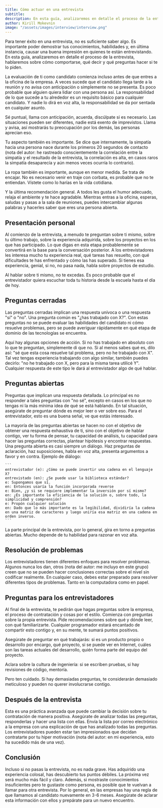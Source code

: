 ```yaml
---
title: Cómo actuar en una entrevista
subtitle:
description: En esta guía, analizaremos en detalle el proceso de la entrevista, hablaremos sobre cómo comportarse, qué decir y qué preguntas hacer si te lo piden
author: Kirill Mokevnin
image: "/assets/images/interview/interview.png"
---
```


Para tener éxito en una entrevista, no es suficiente saber algo. Es importante poder demostrar tus conocimientos, habilidades y, en última instancia, causar una buena impresión en quienes te están entrevistando. En esta guía, analizaremos en detalle el proceso de la entrevista, hablaremos sobre cómo comportarse, qué decir y qué preguntas hacer si te lo piden.

<Banner name="course-employment" />

La evaluación de ti como candidato comienza incluso antes de que entres a la oficina de la empresa. A veces sucede que el candidato llega tarde a la reunión y no avisa con anticipación o simplemente no se presenta. Es poco probable que alguien quiera lidiar con una persona así. La responsabilidad de lo que sucede a tu alrededor es un requisito básico para cualquier candidato. Y nadie lo dirá en voz alta, la responsabilidad se da por sentada en cualquier asunto.

Sé puntual, llama con anticipación, acuerda, discúlpate si es necesario. Las situaciones pueden ser diferentes, nadie está exento de imprevistos. Llama y avisa, así mostrarás tu preocupación por los demás, las personas aprecian eso.

Tu aspecto también es importante. Se dice que internamente, la simpatía hacia una persona nace durante los primeros 20 segundos de contacto (nota del autor: he rastreado conscientemente la correlación entre la simpatía y el resultado de la entrevista, la correlación es alta, en casos raros la simpatía desaparecía y aún menos veces ocurría lo contrario).

La ropa también es importante, aunque en menor medida. Se trata de encajar. No es necesario venir en traje con corbata, es probable que no te entiendan. Vístete como lo harías en la vida cotidiana.

Y la última recomendación general. A todos les gusta el humor adecuado, relaja el ambiente y te hace agradable. Mientras entras a la oficina, esperas, saludas y pasas a la sala de reuniones, puedes intercambiar algunas palabras y hacerles saber que eres una persona abierta.

## Presentación personal

Al comienzo de la entrevista, a menudo te preguntan sobre ti mismo, sobre tu último trabajo, sobre la experiencia adquirida, sobre los proyectos en los que has participado. Lo que digas en esta etapa probablemente se convertirá en la base para la conversación posterior. A los entrevistadores les interesa mucho tu experiencia real, qué tareas has resuelto, con qué dificultades te has enfrentado y cómo las has superado. Si tienes esa experiencia, genial, si no, no pasa nada, habla sobre proyectos de estudio.

Al hablar sobre ti mismo, no te excedas. Es poco probable que el entrevistador quiera escuchar toda tu historia desde la escuela hasta el día de hoy.

## Preguntas cerradas

Las preguntas cerradas implican una respuesta unívoca o una respuesta "sí" o "no". Una pregunta común es "¿has trabajado con X?". Con estas preguntas no se puede evaluar las habilidades del candidato ni cómo resuelve problemas, pero se puede averiguar rápidamente en qué etapa de dominio de las tecnologías se encuentra.

Aquí hay algunas opciones de acción. Si no has trabajado en absoluto con lo que te preguntan, simplemente di que no. Si al menos sabes qué es, dilo así: "sé que esta cosa resuelve tal problema, pero no he trabajado con X". Tal vez tengas experiencia trabajando con algo similar, también puedes decirlo: "no he trabajado con X, pero para la misma tarea utilicé Y". Cualquier respuesta de este tipo le dará al entrevistador algo de qué hablar.

## Preguntas abiertas

Preguntas que implican una respuesta detallada. Lo principal es no responder a tales preguntas con "no sé", excepto en casos en los que no tengas ni la más mínima idea de qué se está hablando. En tal situación, asegúrate de preguntar dónde es mejor leer o ver sobre eso. Para el entrevistador, esto es una buena señal, ve que estás interesado.

La mayoría de las preguntas abiertas se hacen no con el objetivo de obtener una respuesta exhaustiva de ti, sino con el objetivo de hablar contigo, ver tu forma de pensar, tu capacidad de análisis, tu capacidad para hacer las preguntas correctas, plantear hipótesis y encontrar respuestas. Una pregunta abierta es casi siempre un diálogo. Haz preguntas de aclaración, haz suposiciones, habla en voz alta, presenta argumentos a favor y en contra. Ejemplo de diálogo:

    ```
    entrevistador (e): ¿Cómo se puede invertir una cadena en el lenguaje X?
    entrevistado (en): ¿Se puede usar la biblioteca estándar?
    e: Supongamos que sí.
    en: Entonces usaría la función incorporada reverse
    e: Bien, ¿y si se requiere implementar la inversión por sí mismo?
    en: ¿Es importante la eficiencia de la solución o, sobre todo, la simplicidad y comprensión?
    e: Propón cualquier solución
    en: Dado que lo más importante es la legibilidad, dividiría la cadena en una matriz de caracteres y luego uniría esa matriz en una cadena en orden inverso.
    ```

La parte principal de la entrevista, por lo general, gira en torno a preguntas abiertas. Mucho depende de tu habilidad para razonar en voz alta.

## Resolución de problemas

Los entrevistadores tienen diferentes enfoques para resolver problemas. Algunos nunca los dan, otros (nota del autor: me incluyo en este grupo) creen que no se pueden hacer conclusiones correctas sobre el nivel sin codificar realmente. En cualquier caso, debes estar preparado para resolver diferentes tipos de problemas. Tanto en la computadora como en papel.

## Preguntas para los entrevistadores

Al final de la entrevista, te pedirán que hagas preguntas sobre la empresa, el proceso de contratación y cosas por el estilo. Comienza con preguntas sobre la propia entrevista. Pide recomendaciones sobre qué y dónde leer, con qué familiarizarte. Cualquier programador estará encantado de compartir esto contigo y, en su mente, te sumará puntos positivos.

Asegúrate de preguntar en qué trabajarás: si es un producto propio o desarrollo por encargo, qué proyecto, si se puede ver en Internet, cuáles son las tareas actuales del desarrollo, quién forma parte del equipo del proyecto.

Aclara sobre la cultura de ingeniería: si se escriben pruebas, si hay revisiones de código, mentoría.

Pero ten cuidado. Si hay demasiadas preguntas, te considerarán demasiado meticuloso y pueden no querer involucrarse contigo.

## Después de la entrevista

Esta es una práctica avanzada que puede cambiar la decisión sobre tu contratación de manera positiva. Asegúrate de analizar todas las preguntas, responderlas y hacer una lista con ellas. Envía la lista por correo electrónico a la empresa con una explicación de que has analizado todas las preguntas. Los entrevistadores pueden estar tan impresionados que decidan contratarte por tu hiper motivación (nota del autor: en mi experiencia, esto ha sucedido más de una vez).

## Conclusión

Incluso si no pasas la entrevista, no es nada grave. Has adquirido una experiencia colosal, has descubierto tus puntos débiles. La próxima vez será mucho más fácil y claro. Además, si mostraste conocimientos insuficientes pero te gustaste como persona, es posible que te vuelvan a llamar para otra entrevista. Por lo general, en las empresas hay una regla de que llamamos al candidato nuevamente en 3-6 meses. Asegúrate de aclarar esta información con ellos y prepárate para un nuevo encuentro.
